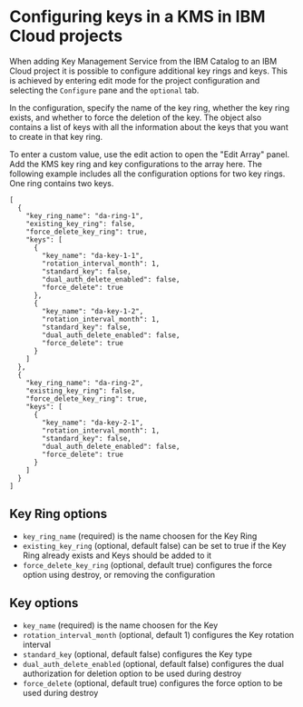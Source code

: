 # Configuring keys in a KMS in IBM Cloud projects

When adding Key Management Service from the IBM Catalog to an IBM Cloud project it is possible
to configure additional key rings and keys. This is achieved by entering edit
mode for the project configuration and selecting the `Configure` pane and the `optional` tab.

In the configuration, specify the name of the key ring, whether the key ring exists, and whether to force the deletion of the key. The object also contains a list of keys with all the information about the keys that you want to create in that key ring.

To enter a custom value, use the edit action to open the "Edit Array" panel. Add the KMS key ring and key configurations to the array here.
The following example includes all the configuration options for two key rings. One ring contains two keys.

    [
      {
        "key_ring_name": "da-ring-1",
        "existing_key_ring": false,
        "force_delete_key_ring": true,
        "keys": [
          {
            "key_name": "da-key-1-1",
            "rotation_interval_month": 1,
            "standard_key": false,
            "dual_auth_delete_enabled": false,
            "force_delete": true
          },
          {
            "key_name": "da-key-1-2",
            "rotation_interval_month": 1,
            "standard_key": false,
            "dual_auth_delete_enabled": false,
            "force_delete": true
          }
        ]
      },
      {
        "key_ring_name": "da-ring-2",
        "existing_key_ring": false,
        "force_delete_key_ring": true,
        "keys": [
          {
            "key_name": "da-key-2-1",
            "rotation_interval_month": 1,
            "standard_key": false,
            "dual_auth_delete_enabled": false,
            "force_delete": true
          }
        ]
      }
    ]


## Key Ring options

- `key_ring_name` (required) is the name choosen for the Key Ring
- `existing_key_ring` (optional, default false) can be set to true if the Key Ring already exists and Keys should be added to it
- `force_delete_key_ring` (optional, default true) configures the force option using destroy, or removing the configuration

## Key options

- `key_name` (required) is the name choosen for the Key
- `rotation_interval_month` (optional, default 1) configures the Key rotation interval
- `standard_key` (optional, default false) configures the Key type
- `dual_auth_delete_enabled`  (optional, default false) configures the dual authorization for deletion option to be used during destroy
- `force_delete` (optional, default true) configures the force option to be used during destroy
